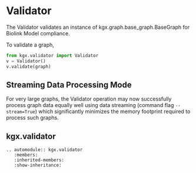 # Validator

The Validator validates an instance of kgx.graph.base_graph.BaseGraph for Biolink Model compliance.

To validate a graph,

```python
from kgx.validator import Validator
v = Validator()
v.validate(graph)
```

## Streaming Data Processing Mode

For very large graphs, the Validator operation may now successfully process graph data equally well using data streaming (command flag `--stream=True`) which significantly minimizes the memory footprint required to process such graphs.

## kgx.validator


```eval_rst
.. automodule:: kgx.validator
   :members:
   :inherited-members:
   :show-inheritance:
```
